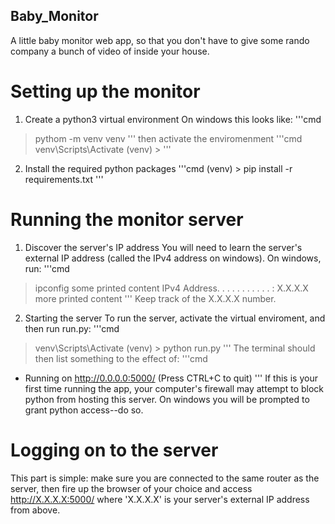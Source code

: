 ## Baby_Monitor
A little baby monitor web app, so that you don't have to give some rando company a bunch of video of inside your house.
# Setting up the monitor
1) Create a python3 virtual environment
On windows this looks like:
'''cmd
  > pythom -m venv venv
'''
then activate the enviromenment
'''cmd
 > venv\Scripts\Activate
 (venv) > 
'''
2) Install the required python packages
'''cmd
 (venv) > pip install -r requirements.txt
'''
# Running the monitor server
1) Discover the server's IP address
You will need to learn the server's external IP address (called the IPv4 address on windows). On windows, run:
'''cmd
 > ipconfig
 some printed content
 IPv4 Address. . . . . . . . . . . : X.X.X.X
 more printed content
'''
Keep track of the X.X.X.X number.
2) Starting the server
To run the server, activate the virtual enviroment, and then run run.py:
'''cmd
  > venv\Scripts\Activate
 (venv) > python run.py
 '''
 The terminal should then list something to the effect of:
 '''cmd
  * Running on http://0.0.0.0:5000/ (Press CTRL+C to quit)
 '''
 If this is your first time running the app, your computer's firewall may attempt to block python from hosting this server. On windows you will be prompted to grant python access--do so.
 # Logging on to the server
 This part is simple: make sure you are connected to the same router as the server, then fire up the browser of your choice and access http://X.X.X.X:5000/ where 'X.X.X.X' is your server's external IP address from above.
